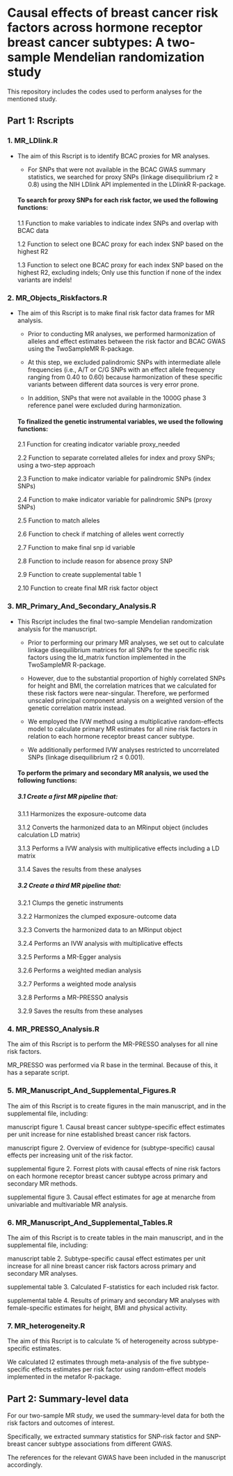 # Causal effects of breast cancer risk factors across hormone receptor breast cancer subtypes: A two-sample Mendelian randomization study
This repository includes the codes used to perform analyses for the mentioned study.   
## Part 1: Rscripts

### 1. MR_LDlink.R 
   
   * The aim of this Rscript is to identify BCAC proxies for MR analyses.
   
      * For SNPs that were not available in the BCAC GWAS summary statistics, we searched for proxy SNPs (linkage disequilibrium r2 ≥ 0.8) using the NIH LDlink API implemented in the LDlinkR R-package.
   
      #### To search for proxy SNPs for each risk factor, we used the following functions:
   
      1.1 Function to make variables to indicate index SNPs and overlap with BCAC data

      1.2 Function to select one BCAC proxy for each index SNP based on the highest R2

      1.3 Function to select one BCAC proxy for each index SNP based on the highest R2, excluding indels; 
          Only use this function if none of the index variants are indels!

### 2. MR_Objects_Riskfactors.R
   
   * The aim of this Rscript is to make final risk factor data frames for MR analysis.

      * Prior to conducting MR analyses, we performed harmonization of alleles and effect estimates between the risk factor and BCAC GWAS using the TwoSampleMR R-package.

      * At this step, we excluded palindromic SNPs with intermediate allele frequencies (i.e., A/T or C/G SNPs with an effect allele frequency ranging from 0.40 to 0.60) because harmonization of these specific              variants between different data sources is very error prone.

      * In addition, SNPs that were not available in the 1000G phase 3 reference panel were excluded during harmonization.

      #### To finalized the genetic instrumental variables, we used the following functions:
   
      2.1 Function for creating indicator variable proxy_needed

      2.2 Function to separate correlated alleles for index and proxy SNPs; using a two-step approach
  
      2.3 Function to make indicator variable for palindromic SNPs (index SNPs)
  
      2.4 Function to make indicator variable for palindromic SNPs (proxy SNPs)
  
      2.5 Function to match alleles
  
      2.6 Function to check if matching of alleles went correctly
   
      2.7 Function to make final snp id variable

      2.8 Function to include reason for absence proxy SNP

      2.9 Function to create supplemental table 1

      2.10 Function to create final MR risk factor object
   
### 3. MR_Primary_And_Secondary_Analysis.R

   * This Rscript includes the final two-sample Mendelian randomization analysis for the manuscript.
     
      * Prior to performing our primary MR analyses, we set out to calculate linkage disequilibrium matrices for all SNPs for the specific risk factors using the ld_matrix function implemented in the TwoSampleMR           R-package.

      * However, due to the substantial proportion of highly correlated SNPs for height and BMI, the correlation matrices that we calculated for these risk factors were near-singular. Therefore, we performed               unscaled principal component analysis on a weighted version of the genetic correlation matrix instead. 

      * We employed the IVW method using a multiplicative random-effects model to calculate primary MR estimates for all nine risk factors in relation to each hormone receptor breast cancer subtype. 

      * We additionally performed IVW analyses restricted to uncorrelated SNPs (linkage disequilibrium r2 ≤ 0.001).

      #### To perform the primary and secondary MR analysis, we used the following functions:

      ##### 3.1 Create a first MR pipeline that:
     
      3.1.1 Harmonizes the exposure-outcome data
         
      3.1.2 Converts the harmonized data to an MRinput object (includes calculation LD matrix)
         
      3.1.3 Performs a IVW analysis with multiplicative effects including a LD matrix
         
      3.1.4 Saves the results from these analyses

      ##### 3.2 Create a third MR pipeline that:
     
      3.2.1 Clumps the genetic instruments
         
      3.2.2 Harmonizes the clumped exposure-outcome data
         
      3.2.3 Converts the harmonized data to an MRinput object
         
      3.2.4 Performs an IVW analysis with multiplicative effects
         
      3.2.5 Performs a MR-Egger analysis
 
      3.2.6 Performs a weighted median analysis
         
      3.2.7 Performs a weighted mode analysis
         
      3.2.8 Performs a MR-PRESSO analysis
         
      3.2.9 Saves the results from these analyses
   
### 4. MR_PRESSO_Analysis.R

The aim of this Rscript is to perform the MR-PRESSO analyses for all nine risk factors.
     
MR_PRESSO was performed via R base in the terminal. Because of this, it has a separate script.
   
### 5. MR_Manuscript_And_Supplemental_Figures.R

The aim of this Rscript is to create figures in the main manuscript, and in the supplemental file, including:

manuscript figure 1. Causal breast cancer subtype-specific effect estimates per unit increase for nine established breast cancer risk factors. 
    
manuscript figure 2. Overview of evidence for (subtype-specific) causal effects per increasing unit of the risk factor. 
    
supplemental figure 2. Forrest plots with causal effects of nine risk factors on each hormone receptor breast cancer subtype across primary and secondary MR methods.
    
supplemental figure 3. Causal effect estimates for age at menarche from univariable and multivariable MR analysis.
 
### 6. MR_Manuscript_And_Supplemental_Tables.R

The aim of this Rscript is to create tables in the main manuscript, and in the supplemental file, including:

manuscript table 2. Subtype-specific causal effect estimates per unit increase for all nine breast cancer risk factors across primary and secondary MR analyses.

supplemental table 3. Calculated F-statistics for each included risk factor.

supplemental table 4. Results of primary and secondary MR analyses with female-specific estimates for height, BMI and physical activity.

### 7. MR_heterogeneity.R

The aim of this Rscript is to calculate % of heterogeneity across subtype-specific estimates.

We calculated I2 estimates through meta-analysis of the five subtype-specific effects estimates per risk factor using random-effect models implemented in the metafor R-package.
    
## Part 2: Summary-level data

For our two-sample MR study, we used the summary-level data for both the risk factors and outcomes of interest. 

Specifically, we extracted summary statistics for SNP-risk factor and SNP-breast cancer subtype associations from different GWAS.

The references for the relevant GWAS have been included in the manuscript accordingly.


